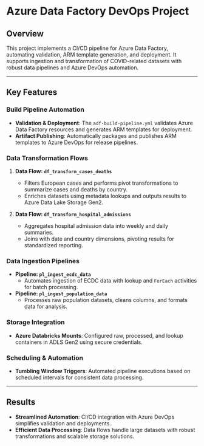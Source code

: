 # Azure Data Factory DevOps Project

## Overview
This project implements a CI/CD pipeline for Azure Data Factory, automating validation, ARM template generation, and deployment. It supports ingestion and transformation of COVID-related datasets with robust data pipelines and Azure DevOps automation.

---

## Key Features

### Build Pipeline Automation
- **Validation & Deployment**: The `adf-build-pipeline.yml` validates Azure Data Factory resources and generates ARM templates for deployment.
- **Artifact Publishing**: Automatically packages and publishes ARM templates to Azure DevOps for release pipelines.

### Data Transformation Flows
1. **Data Flow: `df_transform_cases_deaths`**
   - Filters European cases and performs pivot transformations to summarize cases and deaths by country.
   - Enriches datasets using metadata lookups and outputs results to Azure Data Lake Storage Gen2.

2. **Data Flow: `df_transform_hospital_admissions`**
   - Aggregates hospital admission data into weekly and daily summaries.
   - Joins with date and country dimensions, pivoting results for standardized reporting.

### Data Ingestion Pipelines
- **Pipeline: `pl_ingest_ecdc_data`**  
  - Automates ingestion of ECDC data with lookup and `ForEach` activities for batch processing.
- **Pipeline: `pl_ingest_population_data`**  
  - Processes raw population datasets, cleans columns, and formats data for analysis.

### Storage Integration
- **Azure Databricks Mounts**: Configured raw, processed, and lookup containers in ADLS Gen2 using secure credentials.

### Scheduling & Automation
- **Tumbling Window Triggers**: Automated pipeline executions based on scheduled intervals for consistent data processing.

---

## Results
- **Streamlined Automation**: CI/CD integration with Azure DevOps simplifies validation and deployments.
- **Efficient Data Processing**: Data flows handle large datasets with robust transformations and scalable storage solutions.

